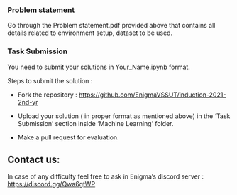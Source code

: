 ### Problem statement
Go through the Problem statement.pdf provided above that contains all details related to environment setup, dataset to be used.


### Task Submission
You need to submit your solutions in  Your_Name.ipynb format.

Steps to submit the solution : 
* Fork the repository : <a href="https://github.com/EnigmaVSSUT/induction-2021-2nd-yr">https://github.com/EnigmaVSSUT/induction-2021-2nd-yr</a>

* Upload your solution ( in proper format as mentioned above) in the ‘Task Submission’ section inside ‘Machine Learning’ folder.

* Make a pull request for evaluation.

## Contact us:
In case of any difficulty feel free to ask in Enigma’s discord server : <a href="https://discord.gg/Qwa6gtWP">https://discord.gg/Qwa6gtWP</a>
